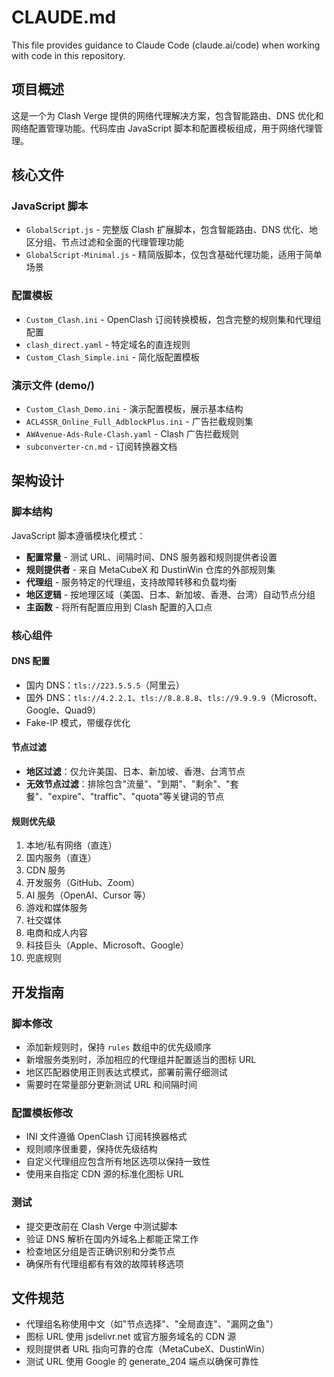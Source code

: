 # CLAUDE.md

This file provides guidance to Claude Code (claude.ai/code) when working with code in this repository.

## 项目概述

这是一个为 Clash Verge 提供的网络代理解决方案，包含智能路由、DNS 优化和网络配置管理功能。代码库由 JavaScript 脚本和配置模板组成，用于网络代理管理。

## 核心文件

### JavaScript 脚本
- `GlobalScript.js` - 完整版 Clash 扩展脚本，包含智能路由、DNS 优化、地区分组、节点过滤和全面的代理管理功能
- `GlobalScript-Minimal.js` - 精简版脚本，仅包含基础代理功能，适用于简单场景

### 配置模板
- `Custom_Clash.ini` - OpenClash 订阅转换模板，包含完整的规则集和代理组配置
- `clash_direct.yaml` - 特定域名的直连规则
- `Custom_Clash_Simple.ini` - 简化版配置模板

### 演示文件 (demo/)
- `Custom_Clash_Demo.ini` - 演示配置模板，展示基本结构
- `ACL4SSR_Online_Full_AdblockPlus.ini` - 广告拦截规则集
- `AWAvenue-Ads-Rule-Clash.yaml` - Clash 广告拦截规则
- `subconverter-cn.md` - 订阅转换器文档

## 架构设计

### 脚本结构
JavaScript 脚本遵循模块化模式：
- **配置常量** - 测试 URL、间隔时间、DNS 服务器和规则提供者设置
- **规则提供者** - 来自 MetaCubeX 和 DustinWin 仓库的外部规则集
- **代理组** - 服务特定的代理组，支持故障转移和负载均衡
- **地区逻辑** - 按地理区域（美国、日本、新加坡、香港、台湾）自动节点分组
- **主函数** - 将所有配置应用到 Clash 配置的入口点

### 核心组件

#### DNS 配置
- 国内 DNS：`tls://223.5.5.5`（阿里云）
- 国外 DNS：`tls://4.2.2.1`、`tls://8.8.8.8`、`tls://9.9.9.9`（Microsoft、Google、Quad9）
- Fake-IP 模式，带缓存优化

#### 节点过滤
- **地区过滤**：仅允许美国、日本、新加坡、香港、台湾节点
- **无效节点过滤**：排除包含"流量"、"到期"、"剩余"、"套餐"、"expire"、"traffic"、"quota"等关键词的节点

#### 规则优先级
1. 本地/私有网络（直连）
2. 国内服务（直连）
3. CDN 服务
4. 开发服务（GitHub、Zoom）
5. AI 服务（OpenAI、Cursor 等）
6. 游戏和媒体服务
7. 社交媒体
8. 电商和成人内容
9. 科技巨头（Apple、Microsoft、Google）
10. 兜底规则

## 开发指南

### 脚本修改
- 添加新规则时，保持 `rules` 数组中的优先级顺序
- 新增服务类别时，添加相应的代理组并配置适当的图标 URL
- 地区匹配器使用正则表达式模式，部署前需仔细测试
- 需要时在常量部分更新测试 URL 和间隔时间

### 配置模板修改
- INI 文件遵循 OpenClash 订阅转换器格式
- 规则顺序很重要，保持优先级结构
- 自定义代理组应包含所有地区选项以保持一致性
- 使用来自指定 CDN 源的标准化图标 URL

### 测试
- 提交更改前在 Clash Verge 中测试脚本
- 验证 DNS 解析在国内外域名上都能正常工作
- 检查地区分组是否正确识别和分类节点
- 确保所有代理组都有有效的故障转移选项

## 文件规范

- 代理组名称使用中文（如"节点选择"、"全局直连"、"漏网之鱼"）
- 图标 URL 使用 jsdelivr.net 或官方服务域名的 CDN 源
- 规则提供者 URL 指向可靠的仓库（MetaCubeX、DustinWin）
- 测试 URL 使用 Google 的 generate_204 端点以确保可靠性